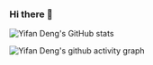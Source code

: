 ### Hi there 👋

<!--
**appleloveme/appleloveme** is a ✨ _special_ ✨ repository because its `README.md` (this file) appears on your GitHub profile.

Here are some ideas to get you started:

- 🔭 I’m currently working on ...
- 🌱 I’m currently learning ...
- 👯 I’m looking to collaborate on ...
- 🤔 I’m looking for help with ...
- 💬 Ask me about ...
- 📫 How to reach me: ...
- 😄 Pronouns: ...
- ⚡ Fun fact: ...
-->


![Yifan Deng's GitHub stats](https://github-readme-stats.vercel.app/api?username=appleloveme&show_icons=true)

![Yifan Deng's github activity graph](https://activity-graph.herokuapp.com/graph?username=appleloveme&theme=dracula)
